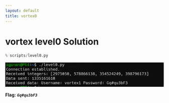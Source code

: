 ```yaml
---
layout: default
title: vortex0
---
```


# vortex level0 Solution

```py
% scripts/level0.py
```


![image](./images/level0.png)

**Flag:** ***`Gq#qu3bF3`*** 
